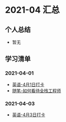 # 2021-04 汇总

## 个人总结
* 暂无

## 学习清单
### 2021-04-01
* [英语-4月1日打卡](./2021-04-01/英语-4月1日打卡.md)
* [随笔-如何看待全栈工程师](./2021-04-01/随笔-如何看待全栈工程师.md)

### 2021-04-03
* [英语-4月3日打卡](./2021-04-03/英语-4月3日打卡.md)
